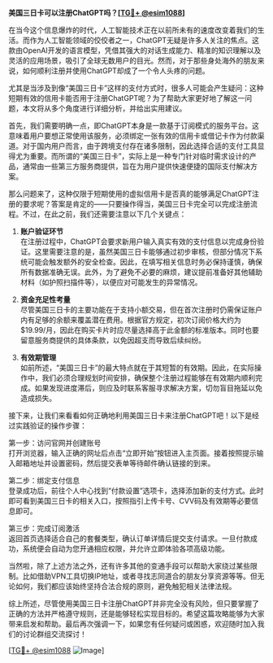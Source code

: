 **美国三日卡可以注册ChatGPT吗？[[TG💪+ @esim1088](https://t.me/s/esim1088)]**

在当今这个信息爆炸的时代，人工智能技术正在以前所未有的速度改变着我们的生活。而作为人工智能领域的佼佼者之一，ChatGPT无疑是许多人关注的焦点。这款由OpenAI开发的语言模型，凭借其强大的对话生成能力、精准的知识理解以及灵活的应用场景，吸引了全球无数用户的目光。然而，对于那些身处海外的朋友来说，如何顺利注册并使用ChatGPT却成了一个令人头疼的问题。

尤其是当涉及到像“美国三日卡”这样的支付方式时，很多人可能会产生疑问：这种短期有效的信用卡能否用于注册ChatGPT呢？为了帮助大家更好地了解这一问题，本文将从多个角度进行详细分析，并给出实用建议。

首先，我们需要明确一点，即ChatGPT本身是一款基于订阅模式的服务平台。这意味着用户要想正常使用该服务，必须绑定一张有效的信用卡或借记卡作为付款渠道。对于国内用户而言，由于跨境支付存在诸多限制，因此选择合适的支付工具显得尤为重要。而所谓的“美国三日卡”，实际上是一种专门针对临时需求设计的产品，通常由一些第三方服务商提供，旨在为用户提供快速便捷的国际支付解决方案。

那么问题来了，这种仅限于短期使用的虚拟信用卡是否真的能够满足ChatGPT注册的要求呢？答案是肯定的——只要操作得当，美国三日卡完全可以完成注册流程。不过，在此之前，我们还需要注意以下几个关键点：

1. **账户验证环节**  
   在注册过程中，ChatGPT会要求新用户输入真实有效的支付信息以完成身份验证。这里需要注意的是，虽然美国三日卡能够通过初步审核，但部分情况下系统可能会触发额外的安全检查。因此，在填写相关信息时务必保持谨慎，确保所有数据准确无误。此外，为了避免不必要的麻烦，建议提前准备好其他辅助材料（如护照扫描件等），以便应对可能发生的异常情况。

2. **资金充足性考量**  
   尽管美国三日卡的主要功能在于支持小额交易，但在首次注册时仍需保证账户内有足够的余额来覆盖潜在费用。根据官方规定，初次订阅价格大约为$19.99/月，因此在购买卡片时应尽量选择高于此金额的标准版本。同时也要留意服务商提供的具体条款，以免因超支而导致后续纠纷。

3. **有效期管理**  
   如前所述，“美国三日卡”的最大特点就在于其短暂的有效期。因此，在实际操作中，我们必须合理规划时间安排，确保整个注册过程能够在有效期内顺利完成。如果发现进度滞后，则应及时联系客服寻求解决方案，切勿盲目拖延以免造成损失。

接下来，让我们来看看如何正确地利用美国三日卡来注册ChatGPT吧！以下是经过实践验证的操作步骤：

第一步：访问官网并创建账号  
打开浏览器，输入正确的网址后点击“立即开始”按钮进入主页面。接着按照提示输入邮箱地址并设置密码，然后提交表单等待邮件确认链接的到来。

第二步：绑定支付信息  
登录成功后，前往个人中心找到“付款设置”选项卡，选择添加新的支付方式。此时即可看到美国三日卡的相关入口，按照指引上传卡号、CVV码及有效期等必要信息即可。

第三步：完成订阅激活  
返回首页选择适合自己的套餐类型，确认订单详情后提交支付请求。一旦付款成功，系统便会自动为您开通相应权限，并允许立即体验各项高级功能。

当然啦，除了上述方法之外，还有许多其他的变通手段可以帮助大家绕过某些限制。比如借助VPN工具切换IP地址，或者寻找志同道合的朋友分享资源等等。但无论如何，我们都应该始终坚持合法合规的原则，避免触犯相关法律法规。

综上所述，尽管使用美国三日卡注册ChatGPT并非完全没有风险，但只要掌握了正确的方法并严格遵守规则，还是能够轻松实现目标的。希望这篇攻略能够为大家带来启发和帮助。最后再次强调一下，如果您有任何疑问或困惑，欢迎随时加入我们的讨论群组交流探讨！

[[TG💪+ @esim1088](https://t.me/s/esim1088) ![Image](https://i.postimg.cc/4NQfJmqS/Snipaste-2025-05-13-00-14-12.png)]